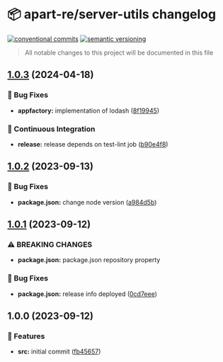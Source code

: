 # 📦 apart-re/server-utils changelog

[![conventional commits](https://img.shields.io/badge/conventional%20commits-1.0.0-yellow.svg)](https://conventionalcommits.org)
[![semantic versioning](https://img.shields.io/badge/semantic%20versioning-2.0.0-green.svg)](https://semver.org)

> All notable changes to this project will be documented in this file

## [1.0.3](https://github.com/apart-re/server-utils/compare/v1.0.2...v1.0.3) (2024-04-18)


### 🐛 Bug Fixes

* **appfactory:** implementation of lodash ([8f19945](https://github.com/apart-re/server-utils/commit/8f19945f6eeedd9df47f1efbe60cf75a4e4c7a04))


### 🔁 Continuous Integration

* **release:** release depends on test-lint job ([b90e4f8](https://github.com/apart-re/server-utils/commit/b90e4f84c74cb58edf4d45cc29a15d9a55fa7390))

## [1.0.2](https://github.com/apart-re/server-utils/compare/v1.0.1...v1.0.2) (2023-09-13)


### 🐛 Bug Fixes

* **package.json:** change node version ([a984d5b](https://github.com/apart-re/server-utils/commit/a984d5b22d336c39173610c3c56c66c5c8a14da4))

## [1.0.1](https://github.com/apart-re/server-utils/compare/v1.0.0...v1.0.1) (2023-09-12)


### ⚠ BREAKING CHANGES

* **package.json:** package.json repository property

### 🐛 Bug Fixes

* **package.json:** release info deployed ([0cd7eee](https://github.com/apart-re/server-utils/commit/0cd7eee55afe83ba2145e258f3d68ff77758649a))

## 1.0.0 (2023-09-12)


### 🍕 Features

* **src:** initial commit ([fb45657](https://github.com/apart-re/server-utils/commit/fb4565783a5c9a3de37c382acedef8eb78fc3f0a))
